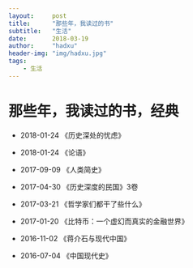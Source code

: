 ```yaml
---
layout:     post
title:      "那些年，我读过的书"
subtitle:   "生活"
date:       2018-03-19
author:     "hadxu"
header-img: "img/hadxu.jpg"
tags:
    - 生活
---
```



# 那些年，我读过的书，经典

* 2018-01-24 《历史深处的忧虑》
<i class="icon-star"></i>
<i class="icon-star"></i>
<i class="icon-star"></i>
<i class="icon-star"></i>
<i class="icon-star-half-empty"></i>

* 2018-01-24 《论语》
<i class="icon-star"></i>
<i class="icon-star"></i>
<i class="icon-star"></i>
<i class="icon-star"></i>
<i class="icon-star"></i>
* 2017-09-09 《人类简史》
<i class="icon-star"></i>
<i class="icon-star"></i>
<i class="icon-star"></i>
<i class="icon-star"></i>
<i class="icon-star"></i>
* 2017-04-30 《历史深度的民国》3卷 
<i class="icon-star"></i>
<i class="icon-star"></i>
<i class="icon-star"></i>
<i class="icon-star"></i>
<i class="icon-star"></i>
* 2017-03-21 《哲学家们都干了些什么》
<i class="icon-star"></i>
<i class="icon-star"></i>
<i class="icon-star"></i>
<i class="icon-star"></i>
<i class="icon-star"></i>
* 2017-01-20 《比特币：一个虚幻而真实的金融世界》
<i class="icon-star"></i>
<i class="icon-star"></i>
<i class="icon-star"></i>
<i class="icon-star"></i>
<i class="icon-star-half-empty"></i>
* 2016-11-02 《蒋介石与现代中国》
<i class="icon-star"></i>
<i class="icon-star"></i>
<i class="icon-star"></i>
<i class="icon-star"></i>
<i class="icon-star-half-empty"></i>
* 2016-07-04 《中国现代史》
<i class="icon-star"></i>
<i class="icon-star"></i>
<i class="icon-star"></i>
<i class="icon-star"></i>
<i class="icon-star-half-empty"></i>
